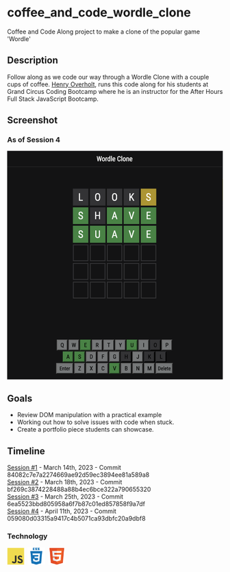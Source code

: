 # coffee_and_code_wordle_clone
Coffee and Code Along project to make a clone of the popular game 'Wordle'


## Description

Follow along as we code our way through a Wordle Clone with a couple cups of coffee. [Henry Overholt](https://github.com/Henry-Overholt), runs this code along for his students at Grand Circus Coding Bootcamp where he is an instructor for the After Hours Full Stack JavaScript Bootcamp.

## Screenshot
### As of Session 4
![Wordle Clone ScreenShot](./screenshots/wordleClone%234.jpg)


## Goals
 
- Review DOM manipulation with a practical example
- Working out how to solve issues with code when stuck.
- Create a portfolio piece students can showcase. 

## Timeline 

[Session #1](https://github.com/Henry-Overholt/coffee_and_code_wordle_clone/tree/84082c7e7a2274669ae92d59ec3894ee81a589a8) - March 14th, 2023 - Commit 84082c7e7a2274669ae92d59ec3894ee81a589a8 <br>
[Session #2](https://github.com/Henry-Overholt/coffee_and_code_wordle_clone/tree/session2) - March 18th, 2023 - Commit bf269c3874228488a88b4ec6bce322a790655320 <br>
[Session #3](https://github.com/Henry-Overholt/coffee_and_code_wordle_clone/tree/wordle-clone-session-3) - March 25th, 2023 - Commit 6ea5523bbd805958a6f7b87c01ed857858f9a7df <br>
[Session #4](https://github.com/Henry-Overholt/coffee_and_code_wordle_clone/tree/wordle-clone-session-4) - April 11th, 2023 - Commit 059080d03315a9417c4b5071ca93dbfc20a9dbf8 <br>

### Technology

<img src="https://github.com/devicons/devicon/blob/master/icons/javascript/javascript-original.svg" title="JavaScript" alt="JavaScript" width="40" height="40"/>&nbsp;
<img src="https://github.com/devicons/devicon/blob/master/icons/css3/css3-plain-wordmark.svg"  title="CSS3" alt="CSS" width="40" height="40"/>&nbsp;
  <img src="https://github.com/devicons/devicon/blob/master/icons/html5/html5-original.svg" title="HTML5" alt="HTML" width="40" height="40"/>&nbsp;
